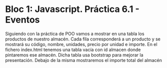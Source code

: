 # Bloc 1: Javascript. Práctica 6.1 - Eventos

Siguiendo con la práctica de POO vamos a mostrar en una tabla los productos de nuestro almacén. Cada fila corresponderá a un producto y se mostrará su código, nombre, unidades, precio por unidad e importe. En el fichero index.html tenemos una tabla vacía con id almacen donde pintaremos ese almacén. Dicha tabla usa bootstrap para mejorar la presentación. Debajo de la misma mostraremos el importe total del almacén
